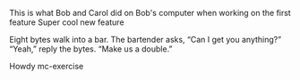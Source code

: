 This is what Bob and Carol did on Bob's computer when working on the first feature
Super cool new feature

Eight bytes walk into a bar.  The bartender asks, “Can I get you anything?”
“Yeah,” reply the bytes.  “Make us a double.”

Howdy mc-exercise